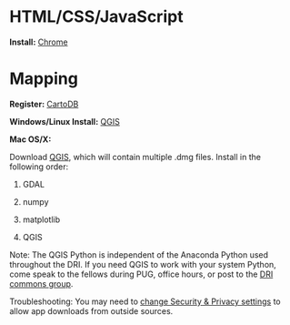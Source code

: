 HTML/CSS/JavaScript
===================
**Install:** [Chrome](https://www.google.com/chrome/browser/desktop/)

Mapping
=======
**Register:** [CartoDB](https://cartodb.com/)

**Windows/Linux Install:** [QGIS](http://www.qgis.org/en/site/)

**Mac OS/X:**

Download [QGIS](http://www.kyngchaos.com/software/qgis), which will contain multiple .dmg files. Install in the following order:

1) GDAL

2) numpy

3) matplotlib

4) QGIS

Note: The QGIS Python is independent of the Anaconda Python used throughout the DRI. If you need QGIS to work with your system Python, come speak to the fellows during PUG, office hours, or post to the [DRI commons group](https://commons.gc.cuny.edu/groups/gcdi-digital-research-institute-summer-2016/). 

Troubleshooting: You may need to [change Security & Privacy settings](https://support.apple.com/en-us/HT202491) to allow app downloads from outside sources. 
